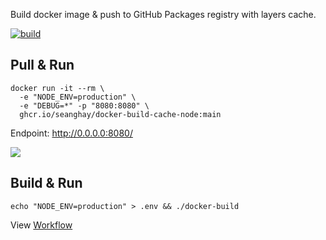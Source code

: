 Build docker image & push to GitHub Packages registry with layers cache.

[![build](https://github.com/seanghay/docker-build-cache-node/actions/workflows/build.yml/badge.svg)](https://github.com/seanghay/docker-build-cache-node/actions/workflows/build.yml)

## Pull & Run

```shell
docker run -it --rm \
  -e "NODE_ENV=production" \
  -e "DEBUG=*" -p "8080:8080" \
  ghcr.io/seanghay/docker-build-cache-node:main
```

Endpoint: http://0.0.0.0:8080/

<a href="https://asciinema.org/a/pC7l3rMjTXdwjfjtAMVxgcB5w" target="_blank"><img src="https://asciinema.org/a/pC7l3rMjTXdwjfjtAMVxgcB5w.svg" /></a>

## Build & Run

```shell
echo "NODE_ENV=production" > .env && ./docker-build
```


View [Workflow](./.github/workflows/build.yml)

